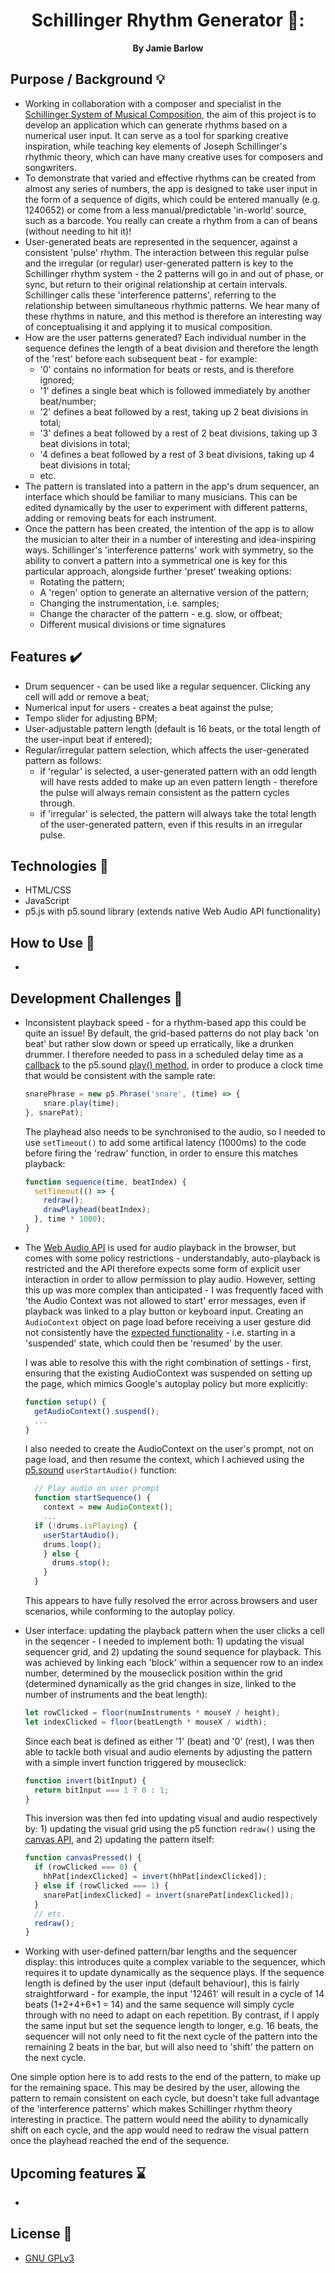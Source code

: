 <div align="center">
  <h1>Schillinger Rhythm Generator 🎼:</h1>
  <strong>By Jamie Barlow</strong>
</div>

## Purpose / Background :bulb:

- Working in collaboration with a composer and specialist in the [Schillinger System of Musical Composition](https://en.wikipedia.org/wiki/Schillinger_System), the aim of this project is to develop an application which can generate rhythms based on a numerical user input. It can serve as a tool for sparking creative inspiration, while teaching key elements of Joseph Schillinger's rhythmic theory, which can have many creative uses for composers and songwriters.
- To demonstrate that varied and effective rhythms can be created from almost any series of numbers, the app is designed to take user input in the form of a sequence of digits, which could be entered manually (e.g. 1240652) or come from a less manual/predictable 'in-world' source, such as a barcode. You really can create a rhythm from a can of beans (without needing to hit it)! 
- User-generated beats are represented in the sequencer, against a consistent 'pulse' rhythm. The interaction between this regular pulse and the irregular (or regular) user-generated pattern is key to the Schillinger rhythm system - the 2 patterns will go in and out of phase, or sync, but return to their original relationship at certain intervals. Schillinger calls these 'interference patterns', referring to the relationship between simultaneous rhythmic patterns. We hear many of these rhythms in nature, and this method is therefore an interesting way of conceptualising it and applying it to musical composition.
- How are the user patterns generated? Each individual number in the sequence defines the length of a beat division and therefore the length of the 'rest' before each subsequent beat - for example: 
  - '0' contains no information for beats or rests, and is therefore ignored;
  - '1' defines a single beat which is followed immediately by another beat/number;
  - '2' defines a beat followed by a rest, taking up 2 beat divisions in total;
  - '3' defines a beat followed by a rest of 2 beat divisions, taking up 3 beat divisions in total;
  - '4 defines a beat followed by a rest of 3 beat divisions, taking up 4 beat divisions in total;
  - etc.
- The pattern is translated into a pattern in the app's drum sequencer, an interface which should be familiar to many musicians. This can be edited dynamically by the user to experiment with different patterns, adding or removing beats for each instrument.
- Once the pattern has been created, the intention of the app is to allow the musician to alter their in a number of interesting and idea-inspiring ways. Schillinger's 'interference patterns' work with symmetry, so the ability to convert a pattern into a symmetrical one is key for this particular approach, alongside further 'preset' tweaking options:
  - Rotating the pattern;
  - A 'regen' option to generate an alternative version of the pattern;
  - Changing the instrumentation, i.e. samples;
  - Change the character of the pattern - e.g. slow, or offbeat;
  - Different musical divisions or time signatures

## Features :heavy_check_mark:

- Drum sequencer - can be used like a regular sequencer. Clicking any cell will add or remove a beat;
- Numerical input for users - creates a beat against the pulse;
- Tempo slider for adjusting BPM;
- User-adjustable pattern length (default is 16 beats, or the total length of the user-input beat if entered);
- Regular/irregular pattern selection, which affects the user-generated pattern as follows:
  - if 'regular' is selected, a user-generated pattern with an odd length will have rests added to make up an even pattern length - therefore the pulse will always remain consistent as the pattern cycles through.
  - if 'irregular' is selected, the pattern will always take the total length of the user-generated pattern, even if this results in an irregular pulse.

## Technologies :floppy_disk:

- HTML/CSS
- JavaScript
- p5.js with p5.sound library (extends native Web Audio API functionality)

## How to Use :page_with_curl:

- 

## Development Challenges :wrench:

- Inconsistent playback speed - for a rhythm-based app this could be quite an issue! By default, the grid-based patterns do not play back 'on beat' but rather slow down or speed up erratically, like a drunken drummer. I therefore needed to pass in a scheduled delay time as a [callback](https://p5js.org/reference/#/p5.Phrase) to the p5.sound [play() method](https://p5js.org/reference/#/p5.SoundFile/play), in order to produce a clock time that would be consistent with the sample rate:

    ```javaScript
    snarePhrase = new p5.Phrase('snare', (time) => {
        snare.play(time);
    }, snarePat);
    ```
  The playhead also needs to be synchronised to the audio, so I needed to use `setTimeout()` to add some artifical latency (1000ms) to the code before firing the 'redraw' function, in order to ensure this matches playback:
 
    ```javascript
    function sequence(time, beatIndex) {
      setTimeout(() => {
        redraw();
        drawPlayhead(beatIndex);
      }, time * 1000);
    }
    ```
    
- The [Web Audio API](https://developer.mozilla.org/en-US/docs/Web/API/Web_Audio_API) is used for audio playback in the browser, but comes with some policy restrictions - understandably, auto-playback is restricted and the API therefore expects some form of explicit user interaction in order to allow permission to play audio. However, setting this up was more complex than anticipated - I was frequently faced with 'the Audio Context was not allowed to start' error messages, even if playback was linked to a play button or keyboard input. Creating an `AudioContext` object on page load before receiving a user gesture did not consistently have the [expected functionality](https://developer.chrome.com/blog/autoplay/#web-audio) - i.e. starting in a 'suspended' state, which could then be 'resumed' by the user. 

  I was able to resolve this with the right combination of settings - first, ensuring that the existing AudioContext was  suspended on setting up the page, which mimics Google's autoplay policy but more explicitly:

  ```javaScript
  function setup() {
    getAudioContext().suspend();
    ...
  }
  ```
  I also needed to create the AudioContext on the user's prompt, not on page load, and then resume the context, which I   achieved using the [p5.sound](https://p5js.org/reference/#/p5/userStartAudio) `userStartAudio()` function:
  
  ```javaScript
    // Play audio on user prompt
    function startSequence() {
      context = new AudioContext();
      ...
    if (!drums.isPlaying) {
      userStartAudio();
      drums.loop();
      } else {
        drums.stop();
      }
    }
  ```
  This appears to have fully resolved the error across browsers and user scenarios, while conforming to the autoplay  policy.
 
- User interface: updating the playback pattern when the user clicks a cell in the seqencer - I needed to implement both: 1) updating the visual sequencer grid, and 2) updating the sound sequence for playback. This was achieved by linking each 'block' within a sequencer row to an index number, determined by the mouseclick position within the grid (determined dynamically as the grid changes in size, linked to the number of instruments and the beat length):
 
    ```javaScript
    let rowClicked = floor(numInstruments * mouseY / height);
    let indexClicked = floor(beatLength * mouseX / width);
    ```
  
    Since each beat is defined as either '1' (beat) and '0' (rest), I was then able to tackle both visual and audio elements by adjusting the pattern with a simple invert function triggered by mouseclick:
  
    ```javaScript
    function invert(bitInput) {
      return bitInput === 1 ? 0 : 1;
    }
    ```
  
    This inversion was then fed into updating visual and audio respectively by: 1) updating the visual grid using the p5  function  `redraw()` using the [canvas API](https://developer.mozilla.org/en-US/docs/Web/API/Canvas_API), and 2) updating the pattern itself:

    ```javascript
    function canvasPressed() {
      if (rowClicked === 0) {
        hhPat[indexClicked] = invert(hhPat[indexClicked]);
      } else if (rowClicked === 1) {
        snarePat[indexClicked] = invert(snarePat[indexClicked]);
      }
      // etc.
      redraw();
    }
    ```
 
 - Working with user-defined pattern/bar lengths and the sequencer display: this introduces quite a complex variable to the sequencer, which requires it to update dynamically as the sequence plays. If the sequence length is defined by the user input (default behaviour), this is fairly straightforward - for example, the input '12461' will result in a cycle of 14 beats (1+2+4+6+1 = 14) and the same sequence will simply cycle through with no need to adapt on each repetition. By contrast, if I apply the same input but set the sequence length to longer, e.g. 16 beats, the sequencer will not only need to fit the next cycle of the pattern into the remaining 2 beats in the bar, but will also need to 'shift' the pattern on the next cycle.

One simple option here is to add rests to the end of the pattern, to make up for the remaining space. This may be desired by the user, allowing the pattern to remain consistent on each cycle, but doesn't take full advantage of the 'interference patterns' which makes Schillinger rhythm theory interesting in practice. The pattern would need the ability to dynamically shift on each cycle, and the app would need to redraw the visual pattern once the playhead reached the end of the sequence.

## Upcoming features :hourglass:

- 

## License :scroll:

- [GNU GPLv3](https://www.gnu.org/licenses/gpl-3.0.en.html)
